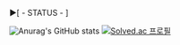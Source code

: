 

:arrow_forward:[ - STATUS - ]


![Anurag's GitHub stats](https://github-readme-stats.vercel.app/api?username=Wdstar09&show_icons=true&theme=github_dark)
[![Solved.ac 프로필](http://mazassumnida.wtf/api/v2/generate_badge?boj=s_dragon)](https://solved.ac/s_dragon)



<!--
:arrow_forward:[ Github blog : https://wdstar09.github.io/ ]
블로그 다시 살려두기 (필기 저장하면)

**Wdstar09/Wdstar09** is a ✨ _special_ ✨ repository because its `README.md` (this file) appears on your GitHub profile.

Here are some ideas to get you started:

- 🔭 I’m currently working on ...
- 🌱 I’m currently learning ...
- 👯 I’m looking to collaborate on ...
- 🤔 I’m looking for help with ...
- 💬 Ask me about ...
- 📫 How to reach me: ...
- 😄 Pronouns: ...
- ⚡ Fun fact: ...
-->

<!-- ![your id](https://road-to-kaggle-grandmaster.vercel.app/api/simple/sapphiredragon) -->

<!-- ![default version](https://road-to-kaggle-grandmaster.vercel.app/api/badges/subinium/competition)
![dataset](https://road-to-kaggle-grandmaster.vercel.app/api/badges/subinium/dataset)
![notebook](https://road-to-kaggle-grandmaster.vercel.app/api/badges/subinium/notebook)
![discussion](https://road-to-kaggle-grandmaster.vercel.app/api/badges/subinium/discussion) -->
<!-- [![Top Langs](https://github-readme-stats.vercel.app/api/top-langs/?username=Wdstar09&layout=compact&theme=github_dark&langs_count=3)](https://github.com/anuraghazra/github-readme-stats)
 -->
<!-- ![your id](https://road-to-kaggle-grandmaster.vercel.app/api/simple/{your id})
![default version](https://road-to-kaggle-grandmaster.vercel.app/api/badges/{your id}/{part}) -->
<!-- ![kaggle badge](https://url.com/?user={user id}) -->
<!-- <a href="https://github.com/anuraghazra/github-readme-stats">
  <img align="center" src="https://github-readme-stats.vercel.app/api/pin/?username=anuraghazra&repo=github-readme-stats" />
</a>
<a href="https://github.com/anuraghazra/convoychat">
  <img align="center" src="https://github-readme-stats.vercel.app/api/pin/?username=anuraghazra&repo=convoychat" />
</a> -->
